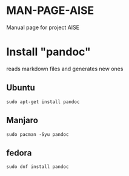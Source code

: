# MAN-PAGE-AISE

Manual page for project AISE

# Install "pandoc"
 reads markdown files and generates new ones
## Ubuntu
```
sudo apt-get install pandoc
```
## Manjaro
```
sudo pacman -Syu pandoc
```
## fedora
```
sudo dnf install pandoc
```
